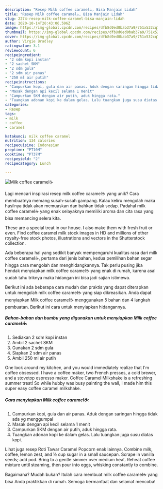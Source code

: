 ```yaml
---
description: "Resep Milk coffee caramel☕, Bisa Manjain Lidah"
title: "Resep Milk coffee caramel☕, Bisa Manjain Lidah"
slug: 2274-resep-milk-coffee-caramel-bisa-manjain-lidah
date: 2020-10-14T20:43:06.596Z
image: https://img-global.cpcdn.com/recipes/dfb8d0ed0bab37a9/751x532cq70/milk-coffee-caramel☕-foto-resep-utama.jpg
thumbnail: https://img-global.cpcdn.com/recipes/dfb8d0ed0bab37a9/751x532cq70/milk-coffee-caramel☕-foto-resep-utama.jpg
cover: https://img-global.cpcdn.com/recipes/dfb8d0ed0bab37a9/751x532cq70/milk-coffee-caramel☕-foto-resep-utama.jpg
author: Virgie Bradley
ratingvalue: 3.1
reviewcount: 6
recipeingredient:
- "2 sdm kopi instan"
- "2 sachet SKM"
- "2 sdm gula"
- "2 sdm air panas"
- "250 ml air putih"
recipeinstructions:
- "Campurkan kopi, gula dan air panas. Aduk dengan saringan hingga tidak ada yg menggumpal"
- "Masak dengan api kecil selama 1 menit"
- "Campurkan SKM dengan air putih, aduk hingga rata."
- "Tuangkan adonan kopi ke dalam gelas. Lalu tuangkan juga susu diatas kopi."
categories:
- Resep
tags:
- milk
- coffee
- caramel

katakunci: milk coffee caramel 
nutrition: 134 calories
recipecuisine: Indonesian
preptime: "PT10M"
cooktime: "PT37M"
recipeyield: "2"
recipecategory: Lunch

---
```



![Milk coffee caramel☕](https://img-global.cpcdn.com/recipes/dfb8d0ed0bab37a9/751x532cq70/milk-coffee-caramel☕-foto-resep-utama.jpg)

Lagi mencari inspirasi resep milk coffee caramel☕ yang unik? Cara membuatnya memang susah-susah gampang. Kalau keliru mengolah maka hasilnya tidak akan memuaskan dan bahkan tidak sedap. Padahal milk coffee caramel☕ yang enak selayaknya memiliki aroma dan cita rasa yang bisa memancing selera kita.

These are a special treat in our house. I also make them with fresh fruit or even. Find coffee caramel milk stock images in HD and millions of other royalty-free stock photos, illustrations and vectors in the Shutterstock collection.

Ada beberapa hal yang sedikit banyak mempengaruhi kualitas rasa dari milk coffee caramel☕, pertama dari jenis bahan, kedua pemilihan bahan segar hingga cara mengolah dan menghidangkannya. Tak perlu pusing jika hendak menyiapkan milk coffee caramel☕ yang enak di rumah, karena asal sudah tahu triknya maka hidangan ini bisa jadi sajian istimewa.


Berikut ini ada beberapa cara mudah dan praktis yang dapat diterapkan untuk mengolah milk coffee caramel☕ yang siap dikreasikan. Anda dapat menyiapkan Milk coffee caramel☕ menggunakan 5 bahan dan 4 langkah pembuatan. Berikut ini cara untuk menyiapkan hidangannya.

<!--inarticleads1-->

##### Bahan-bahan dan bumbu yang digunakan untuk menyiapkan Milk coffee caramel☕:

1. Sediakan 2 sdm kopi instan
1. Ambil 2 sachet SKM
1. Gunakan 2 sdm gula
1. Siapkan 2 sdm air panas
1. Ambil 250 ml air putih


One look around my kitchen, and you would immediately realize that I&#39;m coffee obsessed. I have a coffee maker, two French presses, a cold brewer, and a stovetop espresso maker. Coffee Caramel Milkshake is a refreshing summer treat! So while hubby was busy painting the wall, I made him this super easy coffee caramel milkshake. 

<!--inarticleads2-->

##### Cara menyiapkan Milk coffee caramel☕:

1. Campurkan kopi, gula dan air panas. Aduk dengan saringan hingga tidak ada yg menggumpal
1. Masak dengan api kecil selama 1 menit
1. Campurkan SKM dengan air putih, aduk hingga rata.
1. Tuangkan adonan kopi ke dalam gelas. Lalu tuangkan juga susu diatas kopi.


Lihat juga resep Roti Tawar Caramel Popcorn enak lainnya. Combine milk, coffee, lemon zest, and ½ cup sugar in a small saucepan. Scrape in vanilla seeds; add pod. Bring to a gentle simmer over medium heat. Reheat coffee mixture until steaming, then pour into eggs, whisking constantly to combine. 

Bagaimana? Mudah bukan? Itulah cara membuat milk coffee caramel☕ yang bisa Anda praktikkan di rumah. Semoga bermanfaat dan selamat mencoba!
